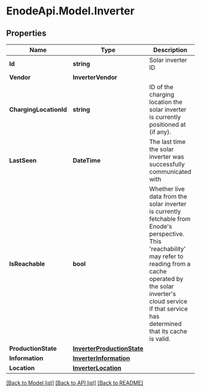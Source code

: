 # EnodeApi.Model.Inverter

## Properties

Name | Type | Description | Notes
------------ | ------------- | ------------- | -------------
**Id** | **string** | Solar inverter ID | [readonly] 
**Vendor** | **InverterVendor** |  | 
**ChargingLocationId** | **string** | ID of the charging location the solar inverter is currently positioned at (if any). | [optional] 
**LastSeen** | **DateTime** | The last time the solar inverter was successfully communicated with | [readonly] 
**IsReachable** | **bool** | Whether live data from the solar inverter is currently fetchable from Enode&#39;s perspective. This &#39;reachability&#39; may refer to reading from a cache operated by the solar inverter&#39;s cloud service if that service has determined that its cache is valid. | [readonly] 
**ProductionState** | [**InverterProductionState**](InverterProductionState.md) |  | 
**Information** | [**InverterInformation**](InverterInformation.md) |  | 
**Location** | [**InverterLocation**](InverterLocation.md) |  | 

[[Back to Model list]](../README.md#documentation-for-models) [[Back to API list]](../README.md#documentation-for-api-endpoints) [[Back to README]](../README.md)

